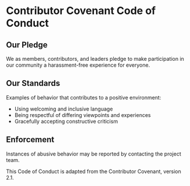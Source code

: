# Contributor Covenant Code of Conduct

## Our Pledge
We as members, contributors, and leaders pledge to make participation in our community a harassment-free experience for everyone.

## Our Standards
Examples of behavior that contributes to a positive environment:
- Using welcoming and inclusive language
- Being respectful of differing viewpoints and experiences
- Gracefully accepting constructive criticism

## Enforcement
Instances of abusive behavior may be reported by contacting the project team.

This Code of Conduct is adapted from the Contributor Covenant, version 2.1.